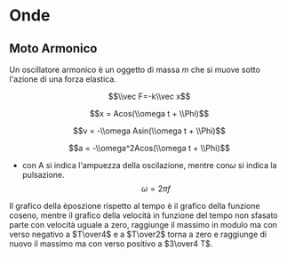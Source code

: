 # Onde

## Moto Armonico

Un oscillatore armonico  è un oggetto di massa $m$ che si muove sotto l'azione di una forza elastica.

$$\\vec F=-k\\vec x$$

$$x = Acos(\\omega t + \\Phi)$$ 

$$v = -\\omega Asin(\\omega t + \\Phi)$$

$$a = -\\omega^2Acos(\\omega t + \\Phi)$$

- con A si indica l'ampuezza della oscilazione, mentre con$\omega$ si indica la pulsazione.
$$\omega = 2\pi f$$

Il grafico della èposzione rispetto al tempo è il grafico della funzione coseno, mentre il grafico della velocità in funzione del tempo non sfasato parte con velocità uguale a zero, raggiunge il massimo in modulo ma con verso negativo a $T\over4$ e a $T\over2$ torna a zero e raggiunge di nuovo il massimo ma con verso positivo a $3\over4 T$.

